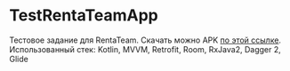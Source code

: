 # TestRentaTeamApp
Тестовое задание для RentaTeam. Скачать можно APK [по этой ссылке](https://drive.google.com/file/d/10bTmggtZCDfU-EgcMVWGeEs1gjvONue0/view?usp=sharing).
Использованный стек: Kotlin, MVVM, Retrofit, Room, RxJava2, Dagger 2, Glide
